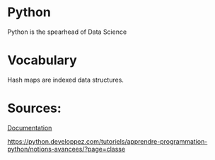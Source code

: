# Python
Python is the spearhead of Data Science


# Vocabulary 
Hash maps are indexed data structures.





# Sources: 

 [Documentation](https://docs.python.org/fr/3/tutorial/index.html)

https://python.developpez.com/tutoriels/apprendre-programmation-python/notions-avancees/?page=classe
